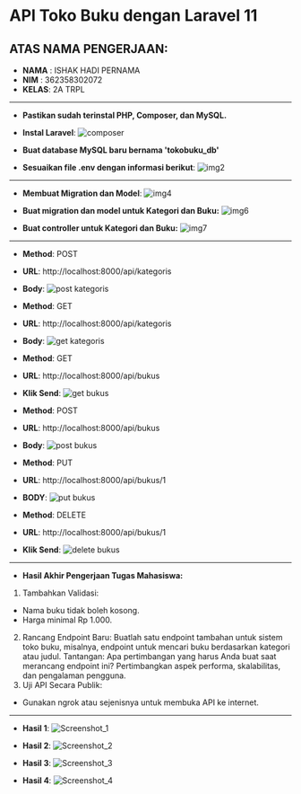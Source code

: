 # API Toko Buku dengan Laravel 11

## ATAS NAMA PENGERJAAN:
- **NAMA** : ISHAK HADI PERNAMA
- **NIM**  : 362358302072
- **KELAS**: 2A TRPL

-------------------------------

- **Pastikan sudah terinstal PHP, Composer, dan MySQL.**
- **Instal Laravel**:
![composer](https://github.com/user-attachments/assets/e8b2158b-03c9-4a65-8292-2ee1132d5b4c)

- **Buat database MySQL baru bernama 'tokobuku_db'**
- **Sesuaikan file .env dengan informasi berikut**:
![img2](https://github.com/user-attachments/assets/4296824c-b89f-4019-a403-d1b7fb1946fb)

----------

- **Membuat Migration dan Model**:
![img4](https://github.com/user-attachments/assets/ba0f90db-cdf3-45e9-9549-0fdbca998749)

- **Buat migration dan model untuk Kategori dan Buku:**
![img6](https://github.com/user-attachments/assets/789803ad-2304-49d7-8d66-6f0d6ed9c90f)

- **Buat controller untuk Kategori dan Buku:**
![img7](https://github.com/user-attachments/assets/d572c43e-b9e3-4104-8ed4-8140399806d6)

------------------

- **Method**: POST
- **URL**: http://localhost:8000/api/kategoris
- **Body**:
![post kategoris](https://github.com/user-attachments/assets/9b8b4cde-b866-430b-8f0e-262dae601a25)

- **Method**: GET
- **URL**: http://localhost:8000/api/kategoris
- **Body**:
![get kategoris](https://github.com/user-attachments/assets/af244d2d-2cc7-48e9-b063-782adadcf1cd)

- **Method**: GET
- **URL**: http://localhost:8000/api/bukus
- **Klik Send**:
![get bukus](https://github.com/user-attachments/assets/87cbeccd-c1a1-4e2f-9cf8-8a00a1b53c02)

- **Method**: POST
- **URL**: http://localhost:8000/api/bukus
- **Body**:
![post bukus](https://github.com/user-attachments/assets/5dcf8e86-ccb1-4184-a24e-ac1b4b94df4a)

- **Method**: PUT
- **URL**: http://localhost:8000/api/bukus/1
- **BODY**:
![put bukus](https://github.com/user-attachments/assets/fd8f150b-b9ae-4417-9c8e-3f511fee8848)

- **Method**: DELETE
- **URL**: http://localhost:8000/api/bukus/1
- **Klik Send**:
![delete bukus](https://github.com/user-attachments/assets/b1923f83-a893-49a1-993f-eaa22d840805)

-------------------------------------

- **Hasil Akhir Pengerjaan Tugas Mahasiswa:**
1.	Tambahkan Validasi:
-	Nama buku tidak boleh kosong.
-	Harga minimal Rp 1.000.
2.	Rancang Endpoint Baru:
Buatlah satu endpoint tambahan untuk sistem toko buku, misalnya, endpoint untuk mencari buku berdasarkan kategori atau judul. Tantangan: Apa pertimbangan yang harus Anda buat saat merancang endpoint ini? Pertimbangkan aspek performa, skalabilitas, dan pengalaman pengguna.
3.	Uji API Secara Publik:
-	Gunakan ngrok atau sejenisnya untuk membuka API ke internet.

---------------

- **Hasil 1**:
![Screenshot_1](https://github.com/user-attachments/assets/3384e428-0e38-495e-84dd-960ada57e676)

- **Hasil 2**:
![Screenshot_2](https://github.com/user-attachments/assets/afe0431c-0c66-4335-923b-c43f3de45858)

- **Hasil 3**:
![Screenshot_3](https://github.com/user-attachments/assets/a4d77b13-eb71-42b4-bf4a-dd12ecdec32b)

- **Hasil 4**:
![Screenshot_4](https://github.com/user-attachments/assets/0b7b1454-f40d-4f65-9b63-b25873271a58)



